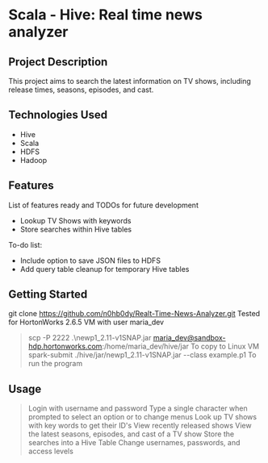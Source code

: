 # Scala - Hive: Real time news analyzer

## Project Description

This project aims to search the latest information on TV shows, including release times, seasons, episodes, and cast. 

## Technologies Used

* Hive
* Scala
* HDFS
* Hadoop

## Features

List of features ready and TODOs for future development
* Lookup TV Shows with keywords
* Store searches within Hive tables

To-do list:
* Include option to save JSON files to HDFS
* Add query table cleanup for temporary Hive tables

## Getting Started
   
git clone https://github.com/n0hb0dy/Realt-Time-News-Analyzer.git
Tested for HortonWorks 2.6.5 VM with user maria_dev 

> scp -P 2222 .\newp1_2.11-v1SNAP.jar maria_dev@sandbox-hdp.hortonworks.com:/home/maria_dev/hive/jar
> To copy to Linux VM
> spark-submit ./hive/jar/newp1_2.11-v1SNAP.jar --class example.p1
> To run the program

## Usage

> Login with username and password
> Type a single character when prompted to select an option or to change menus
> Look up TV shows with key words to get their ID's
> View recently released shows
> View the latest seasons, episodes, and cast of a TV show
> Store the searches into a Hive Table
> Change usernames, passwords, and access levels
